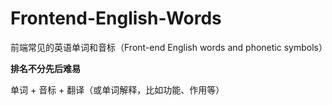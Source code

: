 # Frontend-English-Words
前端常见的英语单词和音标（Front-end English words and phonetic symbols） 

**排名不分先后难易**
  
单词 + 音标 + 翻译（或单词解释，比如功能、作用等）
